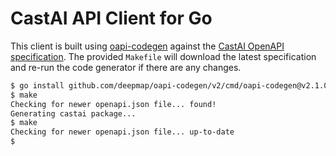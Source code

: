 # CastAI API Client for Go

This client is built using [oapi-codegen](https://github.com/deepmap/oapi-codegen)
against the [CastAI OpenAPI specification](https://api.cast.ai/v1/spec/openapi.json).
The provided `Makefile` will download the latest specification and re-run the
code generator if there are any changes.

```sh
$ go install github.com/deepmap/oapi-codegen/v2/cmd/oapi-codegen@v2.1.0
$ make
Checking for newer openapi.json file... found!
Generating castai package...
$ make
Checking for newer openapi.json file... up-to-date
$
```
